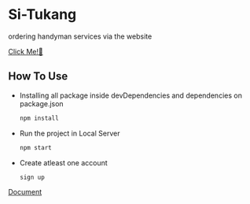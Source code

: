 # Si-Tukang
ordering handyman services via the website

[Click Me!👋](https://situkang.herokuapp.com/)

## How To Use
* Installing all package inside devDependencies and dependencies on package.json

   ```sh
   npm install
   ```
* Run the project in Local Server

   ```sh
   npm start
   ```
* Create atleast one account

   ```sh
   sign up
   ```

[Document](https://drive.google.com/drive/folders/1UqCgTCnuZ6hJ_xvNElCU6cofMAOv1ixm?usp=sharing)
